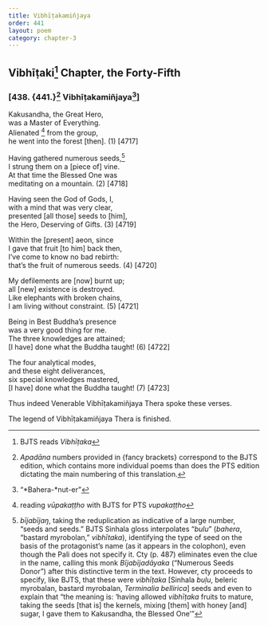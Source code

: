 ```yaml
---
title: Vibhīṭakamiñjaya
order: 441
layout: poem
category: chapter-3
---
```


## Vibhīṭaki[^1] Chapter, the Forty-Fifth

### \[438. {441.}[^2] Vibhīṭakamiñjaya[^3]\]

Kakusandha, the Great Hero,  
was a Master of Everything.  
Alienated [^4] from the group,  
he went into the forest \[then\]. (1) \[4717\]

Having gathered numerous seeds,[^5]  
I strung them on a \[piece of\] vine.  
At that time the Blessed One was  
meditating on a mountain. (2) \[4718\]

Having seen the God of Gods, I,  
with a mind that was very clear,  
presented \[all those\] seeds to \[him\],  
the Hero, Deserving of Gifts. (3) \[4719\]

Within the \[present\] aeon, since  
I gave that fruit \[to him\] back then,  
I’ve come to know no bad rebirth:  
that’s the fruit of numerous seeds. (4) \[4720\]

My defilements are \[now\] burnt up;  
all \[new\] existence is destroyed.  
Like elephants with broken chains,  
I am living without constraint. (5) \[4721\]

Being in Best Buddha’s presence  
was a very good thing for me.  
The three knowledges are attained;  
\[I have\] done what the Buddha taught! (6) \[4722\]

The four analytical modes,  
and these eight deliverances,  
six special knowledges mastered,  
\[I have\] done what the Buddha taught! (7) \[4723\]

Thus indeed Venerable Vibhīṭakamiñjaya Thera spoke these verses.

The legend of Vibhīṭakamiñjaya Thera is finished.

[^1]: BJTS reads *Vibhīṭaka*

[^2]: *Apadāna* numbers provided in {fancy brackets} correspond to the BJTS edition, which contains more individual poems than does the PTS edition dictating the main numbering of this translation.

[^3]: “*Bahera-*nut-er”

[^4]: reading *vūpakaṭṭho* with BJTS for PTS *vupakaṭṭho*

[^5]: *bījabījaŋ*, taking the reduplication as indicative of a large number, “seeds and seeds.” BJTS Sinhala gloss interpolates “*bulu*” (*bahera*, “bastard myrobolan,” *vibhītaka*), identifying the type of seed on the basis of the protagonist’s name (as it appears in the colophon), even though the Pali does not specify it. Cty (p. 487) eliminates even the clue in the name, calling this monk *Bījabījadāyaka* (“Numerous Seeds Donor”) after this distinctive term in the text. However, cty proceeds to specify, like BJTS, that these were *vibhīṭaka* \[Sinhala *buḷu*, beleric myrobalan, bastard myrobalan, *Terminalia bellirica*\] seeds and even to explain that “the meaning is: ‘having allowed *vibhīṭaka* fruits to mature, taking the seeds \[that is\] the kernels, mixing \[them\] with honey \[and\] sugar, I gave them to Kakusandha, the Blessed One’”
